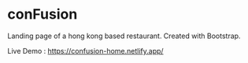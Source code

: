 # conFusion
Landing page of a hong kong based restaurant.
Created with Bootstrap.

Live Demo : https://confusion-home.netlify.app/
